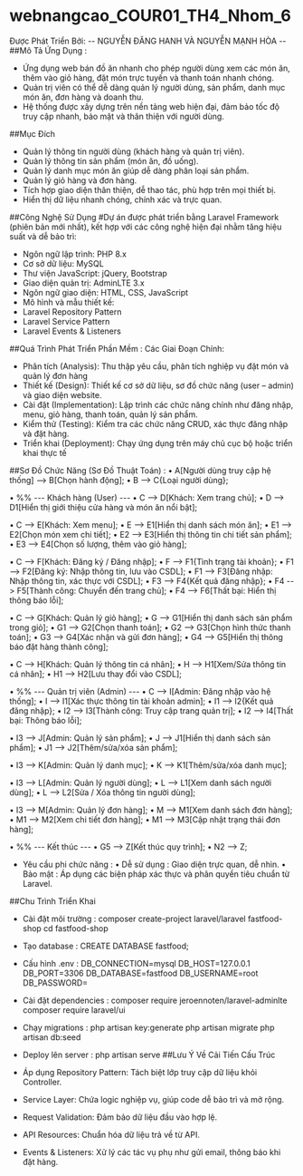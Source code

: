 # webnangcao_COUR01_TH4_Nhom_6
Được Phát Triển Bởi:
-- NGUYỄN ĐĂNG HANH VÀ NGUYỄN MẠNH HÒA --
##Mô Tả Ứng Dụng :
+ Ứng dụng web bán đồ ăn nhanh cho phép người dùng xem các món ăn, thêm vào giỏ hàng, đặt món trực tuyến và thanh toán nhanh chóng.
+ Quản trị viên có thể dễ dàng quản lý người dùng, sản phẩm, danh mục món ăn, đơn hàng và doanh thu.
+ Hệ thống được xây dựng trên nền tảng web hiện đại, đảm bảo tốc độ truy cập nhanh, bảo mật và thân thiện với người dùng.

##Mục Đích
- Quản lý thông tin người dùng (khách hàng và quản trị viên).
- Quản lý thông tin sản phẩm (món ăn, đồ uống).
- Quản lý danh mục món ăn giúp dễ dàng phân loại sản phẩm.
- Quản lý giỏ hàng và đơn hàng.
- Tích hợp giao diện thân thiện, dễ thao tác, phù hợp trên mọi thiết bị.
- Hiển thị dữ liệu nhanh chóng, chính xác và trực quan.

##Công Nghệ Sử Dụng
#Dự án được phát triển bằng Laravel Framework (phiên bản mới nhất), kết hợp với các công nghệ hiện đại nhằm tăng hiệu suất và dễ bảo trì:
- Ngôn ngữ lập trình: PHP 8.x
- Cơ sở dữ liệu: MySQL
- Thư viện JavaScript: jQuery, Bootstrap
- Giao diện quản trị: AdminLTE 3.x
- Ngôn ngữ giao diện: HTML, CSS, JavaScript
- Mô hình và mẫu thiết kế:
- Laravel Repository Pattern
- Laravel Service Pattern
- Laravel Events & Listeners

##Quá Trình Phát Triển Phần Mềm : Các Giai Đoạn Chính:
- Phân tích (Analysis): Thu thập yêu cầu, phân tích nghiệp vụ đặt món và quản lý đơn hàng
- Thiết kế (Design): Thiết kế cơ sở dữ liệu, sơ đồ chức năng (user – admin) và giao diện website.
- Cài đặt (Implementation): Lập trình các chức năng chính như đăng nhập, menu, giỏ hàng, thanh toán, quản lý sản phẩm.
- Kiểm thử (Testing): Kiểm tra các chức năng CRUD, xác thực đăng nhập và đặt hàng.
- Triển khai (Deployment): Chạy ứng dụng trên máy chủ cục bộ hoặc triển khai thực tế

##Sơ Đồ Chức Năng (Sơ Đồ Thuật Toán) : 
•	A[Người dùng truy cập hệ thống] --> B[Chọn hành động];
•	B --> C{Loại người dùng};

•	%% --- Khách hàng (User) ---
•	C --> D[Khách: Xem trang chủ];
•	D --> D1[Hiển thị giới thiệu cửa hàng và món ăn nổi bật];

•	C --> E[Khách: Xem menu];
•	E --> E1[Hiển thị danh sách món ăn];
•	E1 --> E2[Chọn món xem chi tiết];
•	E2 --> E3[Hiển thị thông tin chi tiết sản phẩm];
•	E3 --> E4[Chọn số lượng, thêm vào giỏ hàng];

•	C --> F[Khách: Đăng ký / Đăng nhập];
•	F --> F1{Tình trạng tài khoản};
•	F1 --> F2[Đăng ký: Nhập thông tin, lưu vào CSDL];
•	F1 --> F3[Đăng nhập: Nhập thông tin, xác thực với CSDL];
•	F3 --> F4{Kết quả đăng nhập};
•	F4 --> F5[Thành công: Chuyển đến trang chủ];
•	F4 --> F6[Thất bại: Hiển thị thông báo lỗi];

•	C --> G[Khách: Quản lý giỏ hàng];
•	G --> G1[Hiển thị danh sách sản phẩm trong giỏ];
•	G1 --> G2[Chọn thanh toán];
•	G2 --> G3[Chọn hình thức thanh toán];
•	G3 --> G4[Xác nhận và gửi đơn hàng];
•	G4 --> G5[Hiển thị thông báo đặt hàng thành công];

•	C --> H[Khách: Quản lý thông tin cá nhân];
•	H --> H1[Xem/Sửa thông tin cá nhân];
•	H1 --> H2[Lưu thay đổi vào CSDL];

•	%% --- Quản trị viên (Admin) ---
•	C --> I[Admin: Đăng nhập vào hệ thống];
•	I --> I1[Xác thực thông tin tài khoản admin];
•	I1 --> I2{Kết quả đăng nhập};
•	I2 --> I3[Thành công: Truy cập trang quản trị];
•	I2 --> I4[Thất bại: Thông báo lỗi];

•	I3 --> J[Admin: Quản lý sản phẩm];
•	J --> J1[Hiển thị danh sách sản phẩm];
•	J1 --> J2[Thêm/sửa/xóa sản phẩm];

•	I3 --> K[Admin: Quản lý danh mục];
•	K --> K1[Thêm/sửa/xóa danh mục];

•	I3 --> L[Admin: Quản lý người dùng];
•	L --> L1[Xem danh sách người dùng];
•	L --> L2[Sửa / Xóa thông tin người dùng];

•	I3 --> M[Admin: Quản lý đơn hàng];
•	M --> M1[Xem danh sách đơn hàng];
•	M1 --> M2[Xem chi tiết đơn hàng];
•	M1 --> M3[Cập nhật trạng thái đơn hàng];

•	%% --- Kết thúc ---
•	G5 --> Z[Kết thúc quy trình];
•	N2 --> Z;
-	Yêu cầu phi chức năng :
•	Dễ sử dụng : Giao diện trực quan, dễ nhìn.
•	Bảo mật : Áp dụng các biện pháp xác thực và phân quyền tiêu chuẩn từ Laravel.

##Chu Trình Triển Khai
- Cài đặt môi trường :
    composer create-project laravel/laravel fastfood-shop
    cd fastfood-shop
- Tạo database :
    CREATE DATABASE fastfood;
- Cấu hình .env :
    DB_CONNECTION=mysql
    DB_HOST=127.0.0.1
    DB_PORT=3306
    DB_DATABASE=fastfood
    DB_USERNAME=root
    DB_PASSWORD=
- Cài đặt dependencies :
    composer require jeroennoten/laravel-adminlte
    composer require laravel/ui
- Chạy migrations :
    php artisan key:generate
    php artisan migrate
    php artisan db:seed
- Deploy lên server :
    php artisan serve
##Lưu Ý Về Cải Tiến Cấu Trúc

- Áp dụng Repository Pattern: Tách biệt lớp truy cập dữ liệu khỏi Controller.
- Service Layer: Chứa logic nghiệp vụ, giúp code dễ bảo trì và mở rộng.
- Request Validation: Đảm bảo dữ liệu đầu vào hợp lệ.
- API Resources: Chuẩn hóa dữ liệu trả về từ API.
- Events & Listeners: Xử lý các tác vụ phụ như gửi email, thông báo khi đặt hàng.
